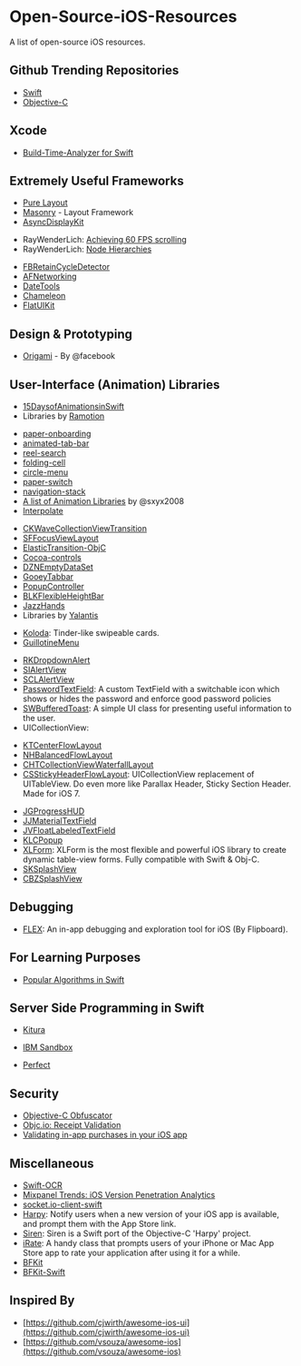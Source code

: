 # Open-Source-iOS-Resources
A list of open-source iOS resources.

## Github Trending Repositories
* [Swift](https://github.com/trending/swift?since=monthly)
* [Objective-C](https://github.com/trending/objective-c?since=monthly)

## Xcode
* [Build-Time-Analyzer for Swift](https://github.com/RobertGummesson/BuildTimeAnalyzer-for-Xcode)

## Extremely Useful Frameworks
* [Pure Layout](https://github.com/PureLayout/PureLayout)
* [Masonry](https://github.com/SnapKit/Masonry) - Layout Framework
* [AsyncDisplayKit](https://github.com/facebook/AsyncDisplayKit)
 - RayWenderLich: [Achieving 60 FPS scrolling](https://www.raywenderlich.com/86365/asyncdisplaykit-tutorial-achieving-60-fps-scrolling)
 - RayWenderLich: [Node Hierarchies](https://www.raywenderlich.com/107310/asyncdisplaykit-tutorial-node-hierarchies)
* [FBRetainCycleDetector](https://github.com/facebook/FBRetainCycleDetector)
* [AFNetworking](https://github.com/AFNetworking/AFNetworking)
* [DateTools](https://github.com/MatthewYork/DateTools)
* [Chameleon](https://github.com/ViccAlexander/Chameleon)
* [FlatUIKit](https://github.com/Grouper/FlatUIKit)

## Design & Prototyping
* [Origami](https://facebook.github.io/origami/) - By @facebook

## User-Interface (Animation) Libraries
* [15DaysofAnimationsinSwift](https://github.com/larrynatalicio/15DaysofAnimationsinSwift)
* Libraries by [Ramotion](https://github.com/Ramotion)
 - [paper-onboarding](https://github.com/Ramotion/paper-onboarding)
 - [animated-tab-bar](https://github.com/Ramotion/animated-tab-bar)
 - [reel-search](https://github.com/Ramotion/reel-search)
 - [folding-cell](https://github.com/Ramotion/folding-cell)
 - [circle-menu](https://github.com/Ramotion/circle-menu)
 - [paper-switch](https://github.com/Ramotion/paper-switch)
 - [navigation-stack](https://github.com/Ramotion/navigation-stack)
 - [A list of Animation Libraries](https://github.com/sxyx2008/awesome-ios-animation) by @sxyx2008
 - [Interpolate](https://github.com/marmelroy/Interpolate)
* [CKWaveCollectionViewTransition](https://github.com/CezaryKopacz/CKWaveCollectionViewTransition)
* [SFFocusViewLayout](https://github.com/fdzsergio/SFFocusViewLayout)
* [ElasticTransition-ObjC](https://github.com/taglia3/ElasticTransition-ObjC)
* [Cocoa-controls](https://www.cocoacontrols.com/controls?platform_id=ios)
* [DZNEmptyDataSet](https://github.com/dzenbot/DZNEmptyDataSet)
* [GooeyTabbar](https://github.com/KittenYang/GooeyTabbar)
* [PopupController](https://github.com/daisuke310vvv/PopupController)
* [BLKFlexibleHeightBar](https://github.com/bryankeller/BLKFlexibleHeightBar)
* [JazzHands](https://github.com/IFTTT/JazzHands)
* Libraries by [Yalantis](https://github.com/Yalantis)
 - [Koloda](https://github.com/Yalantis/Koloda): Tinder-like swipeable cards.
 - [GuillotineMenu](https://github.com/Yalantis/GuillotineMenu)
* [RKDropdownAlert](https://github.com/cwRichardKim/RKDropdownAlert)
* [SIAlertView](https://github.com/Sumi-Interactive/SIAlertView)
* [SCLAlertView](https://github.com/dogo/SCLAlertView)
* [PasswordTextField](https://github.com/PiXeL16/PasswordTextField): A custom TextField with a switchable icon which shows or hides the password and enforce good password policies
* [SWBufferedToast](https://github.com/sfwalsh/SWBufferedToast): A simple UI class for presenting useful information to the user.
* UICollectionView:
 - [KTCenterFlowLayout](https://github.com/keighl/KTCenterFlowLayout)
 - [NHBalancedFlowLayout](https://github.com/njdehoog/NHBalancedFlowLayout)
 - [CHTCollectionViewWaterfallLayout](https://github.com/chiahsien/CHTCollectionViewWaterfallLayout)
 - [CSStickyHeaderFlowLayout](https://github.com/jamztang/CSStickyHeaderFlowLayout): UICollectionView replacement of UITableView. Do even more like Parallax Header, Sticky Section Header. Made for iOS 7.
* [JGProgressHUD](https://github.com/JonasGessner/JGProgressHUD)
* [JJMaterialTextField](https://github.com/juanjoguevara/JJMaterialTextField)
* [JVFloatLabeledTextField](https://github.com/jverdi/JVFloatLabeledTextField)
* [KLCPopup](https://github.com/jmascia/KLCPopup)
* [XLForm](https://github.com/xmartlabs/XLForm): XLForm is the most flexible and powerful iOS library to create dynamic table-view forms. Fully compatible with Swift & Obj-C.
* [SKSplashView](https://github.com/sachinkesiraju/SKSplashView)
* [CBZSplashView](https://github.com/callumboddy/CBZSplashView)

## Debugging
* [FLEX](https://github.com/Flipboard/FLEX): An in-app debugging and exploration tool for iOS (By Flipboard).

## For Learning Purposes
* [Popular Algorithms in Swift](https://github.com/hollance/swift-algorithm-club)

## Server Side Programming in Swift
* [Kitura](https://github.com/IBM-Swift/Kitura)
 - [IBM Sandbox](https://developer.ibm.com/swift/products/kitura/)
* [Perfect](https://github.com/PerfectlySoft/Perfect)

## Security
* [Objective-C Obfuscator](https://github.com/Polidea/ios-class-guard)
* [Objc.io: Receipt Validation](https://www.objc.io/issues/17-security/receipt-validation/)
* [Validating in-app purchases in your iOS app](http://futurice.com/blog/validating-in-app-purchases-in-your-ios-app)

## Miscellaneous
* [Swift-OCR](https://github.com/garnele007/SwiftOCR)
* [Mixpanel Trends: iOS Version Penetration Analytics](https://mixpanel.com/trends/#report/ios_frag)
* [socket.io-client-swift](https://github.com/socketio/socket.io-client-swift)
* [Harpy](https://github.com/ArtSabintsev/Harpy): Notify users when a new version of your iOS app is available, and prompt them with the App Store link.
* [Siren](https://github.com/ArtSabintsev/Siren): Siren is a Swift port of the Objective-C 'Harpy' project.
* [iRate](https://github.com/nicklockwood/iRate): A handy class that prompts users of your iPhone or Mac App Store app to rate your application after using it for a while.
* [BFKit](https://github.com/FabrizioBrancati/BFKit)
* [BFKit-Swift](https://github.com/FabrizioBrancati/BFKit-Swift)

## Inspired By
* [https://github.com/cjwirth/awesome-ios-ui](https://github.com/cjwirth/awesome-ios-ui)
* [https://github.com/vsouza/awesome-ios](https://github.com/vsouza/awesome-ios)

